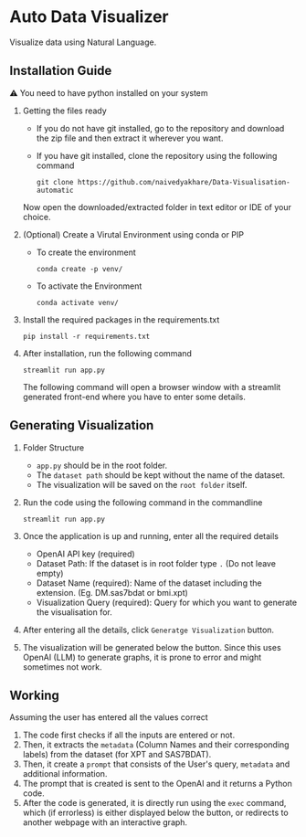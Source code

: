 # Auto Data Visualizer

Visualize data using Natural Language.

## Installation Guide

⚠️ You need to have python installed on your system

1. Getting the files ready

   - If you do not have git installed, go to the repository and download the zip file and then extract it wherever you want.

   - If you have git installed, clone the repository using the following command

     ```
     git clone https://github.com/naivedyakhare/Data-Visualisation-automatic
     ```

   Now open the downloaded/extracted folder in text editor or IDE of your choice.

2. (Optional) Create a Virutal Environment using conda or PIP
   - To create the environment
     ```
     conda create -p venv/
     ```
   - To activate the Environment
     ```
     conda activate venv/
     ```
3. Install the required packages in the requirements.txt
   ```
   pip install -r requirements.txt
   ```
4. After installation, run the following command
   ```
   streamlit run app.py
   ```
   The following command will open a browser window with a streamlit generated front-end where you have to enter some details.

## Generating Visualization

1. Folder Structure

   - `app.py` should be in the root folder.
   - The `dataset path` should be kept without the name of the dataset.
   - The visualization will be saved on the `root folder` itself.

2. Run the code using the following command in the commandline
   ```
   streamlit run app.py
   ```
3. Once the application is up and running, enter all the required details

   - OpenAI API key (required)
   - Dataset Path: If the dataset is in root folder type `.` (Do not leave empty)
   - Dataset Name (required): Name of the dataset including the extension. (Eg. DM.sas7bdat or bmi.xpt)
   - Visualization Query (required): Query for which you want to generate the visualisation for.

4. After entering all the details, click `Generatge Visualization` button.
5. The visualization will be generated below the button. Since this uses OpenAI (LLM) to generate graphs, it is prone to error and might sometimes not work.

## Working

Assuming the user has entered all the values correct

1. The code first checks if all the inputs are entered or not.
2. Then, it extracts the `metadata` (Column Names and their corresponding labels) from the dataset (for XPT and SAS7BDAT).
3. Then, it create a `prompt` that consists of the User's query, `metadata` and additional information.
4. The prompt that is created is sent to the OpenAI and it returns a Python code.
5. After the code is generated, it is directly run using the `exec` command, which (if errorless) is either displayed below the button, or redirects to another webpage with an interactive graph.
